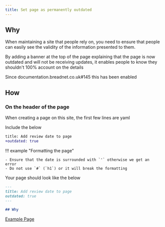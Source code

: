 ```yaml
---
title: Set page as permanently outdated
---
```



## Why

When maintaining a site that people rely on, you need to ensure that people can easily see the validity of the information presented to them.

By adding a banner at the top of the page explaining that the page is now outdated and will not be receiving updates, it enables people
to know they shouldn't 100% account on the details

Since documentation.breadnet.co.uk#145 this has been enabled

## How

### On the header of the page

When creating a page on this site, the first few lines are yaml

Include the below

``` diff
title: Add review date to page
+outdated: true
```

!!! example "Formatting the page"

    - Ensure that the date is surrounded with `'` otherwise we get an error
    - Do not use `#` (`h1`) or it will break the formatting


Your page should look like the below

```markdown
---
title: Add review date to page
outdated: true
---

## Why
```

[Example Page](outdated-page-example.md)